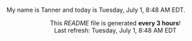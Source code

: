 My name is Tanner and today is Tuesday, July 1, 8:48 AM EDT.

<p align="center">This <i>README</i> file is generated <b>every 3 hours</b>!</br>Last refresh: Tuesday, July 1, 8:48 AM EDT<br /></p>

